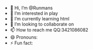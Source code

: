- 👋 Hi, I’m @Runmans
- 👀 I’m interested in play
- 🌱 I’m currently learning html
- 💞️ I’m looking to collaborate on 
- 📫 How to reach me QQ:3421086082
- 😄 Pronouns: 
- ⚡ Fun fact: 

<!---
Runmans/Runmans is a ✨ special ✨ repository because its `README.md` (this file) appears on your GitHub profile.
You can click the Preview link to take a look at your changes.
--->
